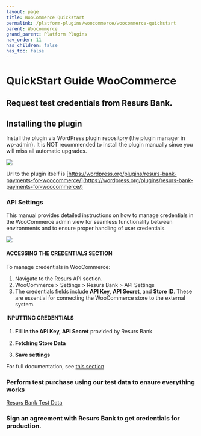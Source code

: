 ```yaml
---
layout: page
title: WooCommerce Quickstart
permalink: /platform-plugins/woocommerce/woocommerce-quickstart
parent: Woocommerce
grand_parent: Platform Plugins
nav_order: 11
has_children: false
has_toc: false
---
```


# QuickStart Guide WooCommerce

## Request test credentials from Resurs Bank.

## Installing the plugin

Install the plugin via WordPress plugin repository (the plugin manager
in wp-admin). It is NOT recommended to install the plugin manually since
you will miss all automatic upgrades.

![](../../../../attachments/91029967/wp_download.png)

Url to the plugin itself is
[https://wordpress.org/plugins/resurs-bank-payments-for-woocommerce/](https://wordpress.org/plugins/resurs-bank-payments-for-woocommerce/)

### API Settings

This manual provides detailed instructions on how to manage credentials in the WooCommerce admin view for seamless
functionality between environments and to ensure proper handling of user credentials.

![](../../../../attachments/files/wp_credentials.png)

#### ACCESSING THE CREDENTIALS SECTION

To manage credentials in WooCommerce:

1. Navigate to the Resurs API section.
2. WooCommerce > Settings > Resurs Bank > API Settings
3. The credentials fields include **API Key**, **API Secret**, and **Store ID**. These are essential for connecting the
   WooCommerce store to the external system.

#### INPUTTING CREDENTIALS

1. **Fill in the API Key, API Secret** provided by Resurs Bank

2. **Fetching Store Data**

3. **Save settings**

For full documentation, see [this section](resurs-merchant-api-for-woocommerce.md)

### Perform test purchase using our test data to ensure everything works

[Resurs Bank Test Data](https://developers.resurs.com/testing/)

### Sign an agreement with Resurs Bank to get credentials for production.
